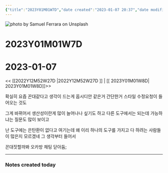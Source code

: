 ```yaml
---
{"title":"2023Y01M01W7D","date created":"2023-01-07 20:37","date modified":"2023-01-07 20:37","tag":["DailyNote"],"dg-publish":true,"스쿼트":null,"permalink":"/3_블로그/3_일상/2023Y/01M/01W/2023Y01M01W7D/","dgPassFrontmatter":true,"noteIcon":""}
---
```



![photo by Samuel Ferrara on Unsplash](https://images.unsplash.com/photo-1500817487388-039e623edc21?crop=entropy&cs=tinysrgb&fm=jpg&ixid=MnwzNjM5Nzd8MHwxfHJhbmRvbXx8fHx8fHx8fDE2NzMwOTE0Njc&ixlib=rb-4.0.3&q=80&w=1500&h=500)



# 2023Y01M01W7D

# 2023-01-07

<< [[2022Y12M52W27D \|2022Y12M52W27D ]] | [[ 2023Y01M01W8D\| 2023Y01M01W8D]]>>

확실히 요즘 꼰대같다고 생각이 드는게 옵시디안 같은거 간단한거 스타일 수정요청이 들어오는 것도 

그게 바뀌어서 생산성이란게 많이 늘어나나 싶기도 하고 다른 도구에서는 되는데 가능하냐는 질문도 많이 보이고

난 도구에는 은탄환이 없다고 여기는데 왜 이리 하나의 도구를 가지고 다 하려는 사람들이 많은지 모르겠네 그 생각부터 들어서

꼰대짓할까봐 오카방 채팅 닫아둠;


---
### Notes created today
 

<script src="https://giscus.app/client.js"
        data-repo="2gseer/digitalgarden"
        data-repo-id="R_kgDOIpZOGQ"
        data-category="General"
        data-category-id="DIC_kwDOIpZOGc4CTbvF"
        data-mapping="pathname"
        data-strict="0"
        data-reactions-enabled="1"
        data-emit-metadata="1"
        data-input-position="bottom"
        data-theme="light_high_contrast"
        data-lang="ko"
        crossorigin="anonymous"
        async>
</script>